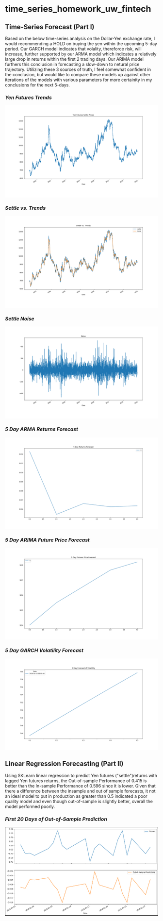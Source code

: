 # **time_series_homework_uw_fintech**

## **Time-Series Forecast (Part I)**
Based on the below time-series analysis on the Dollar-Yen exchange rate, I would recommending a HOLD on buying the yen within the upcoming 5-day period. Our GARCH model indicates that volality, thereforce risk, will increase, further supported by our ARMA model which indicates a relatively large drop in returns within the first 2 trading days. Our ARIMA model furthers this conclusion in forecasting a slow-down to netural price trajectory. Utilizing these 3 sources of truth, I feel somewhat confident in the conclusion, but would like to compare these models up against other iterations of the models with various parameters for more certainity in my conclusions for the next 5-days.

### *Yen Futures Trends*
![](Images/yen_futures_settle_plot.png)

### *Settle vs. Trends*
![](Images/settle_vs_trends_plot.png)

### *Settle Noise*
![](Images/settle_noise_plot.png)

### *5 Day ARMA Returns Forecast*
![](Images/forecast_5days_ARMA_plot.png)

### *5 Day ARIMA Future Price Forecast*
![](Images/forecast_5days_ARIMA_plot.png)

### *5 Day GARCH Volatility Forecast*
![](Images/forecast_5days_GARCH_plot.png)

## **Linear Regression Forecasting (Part II)**
Using SKLearn linear regression to predict Yen futures ("settle")returns with lagged Yen futures returns, the Out-of-sample Performance of 0.415 is better than the In-sample Performance of 0.596 since it is lower. Given that there a difference between the insample and out of sample forecasts, it not an ideal model to put in production as greater than 0.5 indicated a poor quality model and even though out-of-sample is slightly better, overall the model performed poorly.

### *First 20 Days of Out-of-Sample Prediction*
![](Images/out_of_sample_forecast_plot.PNG)